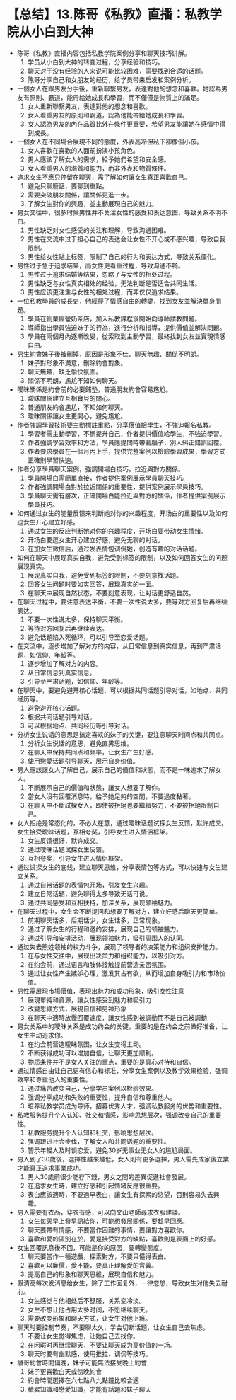 # 【总结】13.陈哥《私教》直播：私教学院从小白到大神

-   陈哥《私教》直播内容包括私教学院案例分享和聊天技巧讲解。
    1.  学员从小白到大神的转变过程，分享经验和技巧。
    2.  聊天对于没有经验的人来说可能比较困难，需要找到合适的话题。
    3.  陈哥分享自己和女朋友的经历，给学员带来启发和案例分析。
-   一個女人在跟男友分手後，重新聯繫男友，表達對他的想念和喜歡。她認為男友有原則、霸道，能帶給她成長和學習，而不僅僅是物質上的滿足。
    1.  女人重新聯繫男友，表達對他的想念和喜歡。
    2.  女人看重男友的原則和霸道，認為他能帶給她成長和學習。
    3.  女人認為男友的內在品質比外在條件更重要，希望男友能讓她在感情中得到成長。
-   一個女人在不同場合展現不同的態度，外表高冷但私下卻像個小孩。
    1.  女人喜歡在喜歡的人面前扮演小孩角色。
    2.  男人應該了解女人的需求，給予她們希望和安全感。
    3.  女人看重男人的潛質和能力，而非外表和物質條件。
-   追求女生不應只停留在聊天，需了解如何讓女生真正喜歡自己。
    1.  避免只聊廢話，要聊到重點。
    2.  需要突破朋友關係，讓關係更進一步。
    3.  了解女生對你的興趣，並主動展現自己的魅力。
-   男女交往中，很多时候男性并不关注女性的感受和表达意图，导致关系不明不白。
    1.  男性缺乏对女性感受的关注和理解，导致沟通困难。
    2.  男性在交流中过于担心自己的表达会让女性不开心或不感兴趣，导致自我限制。
    3.  男性给女性贴上标签，限制了自己的行为和表达方式，导致关系僵化。
-   男性过于急于追求结果，而女性更看重过程，导致沟通不畅。
    1.  男性过于追求结婚等结果，忽略了与女性的相处过程。
    2.  男性缺乏与女性真实相处的经验，无法判断是否适合共同生活。
    3.  男性应该更注重与女性的相处过程，而非仅仅追求结果。
-   一位私教學員的成長史，他經歷了情感自由的轉變，找到女友並解決單身問題。
    1.  學員在創業經營奶茶店，加入私教課程後開始向導師請教問題。
    2.  導師指出學員強迫妹子的行為，進行分析和指導，提供價值並解決問題。
    3.  學員在兩個月內逐漸改變，從索取到主動學習，最終找到女友並實現情感自由。
-   男生約會妹子後被刪掉，原因是形象不佳、聊天無趣、關係不明朗。
    1.  妹子對形象不滿意，刪除約會對象。
    2.  聊天無趣，缺乏愉快氛圍。
    3.  關係不明朗，尷尬不知如何聊天。
-   曖昧關係是約會前的必要鋪墊，普通朋友約會容易尷尬。
    1.  曖昧關係建立互相寶貝的關心。
    2.  普通朋友約會尷尬，不知如何聊天。
    3.  曖昧關係讓女生更開心，避免尷尬。
-   作者強調學習技術要主動標註重點，分享價值給學生，不強迫報名私教。
    1.  學習者需主動學習，不斷提升自己，作者提供價值給學生，不強迫學習。
    2.  作者強調學習效率和方法，學員應提問時帶著腦子，別人糾正錯誤回覆。
    3.  作者要求學員在一個月內上手，提供完整案例以檢驗學習成果，學習方式正確則學習快速。
-   作者分享學員聊天案例，強調開場白技巧，拉近與對方關係。
    1.  學員開場白需簡單直接，作者提供案例展示學員聊天技巧。
    2.  作者強調開場白對於拉近關係的重要性，提供案例展示學員技巧。
    3.  學員聊天需有層次，正確開場白能拉近與對方的關係，作者提供案例展示學員技巧。
-   如何通过女生的能量反馈来判断她对你的兴趣程度，开场白的重要性以及如何逗女生开心建立好感。
    1.  通过女生的反应判断她对你的兴趣程度，开场白要带动女生情绪。
    2.  开场白要逗女生开心建立好感，避免无聊的对话。
    3.  在加女生微信后，通过发表情包调侃她，创造有趣的对话话题。
-   如何在聊天中展现真实自我，避免受到标签的限制，以及如何回答女生的问题展现真实。
    1.  展现真实自我，避免受到标签的限制，不要刻意找话题。
    2.  回答女生问题时要如实回答，展现真实的一面。
    3.  在聊天中展现自然状态，不要刻意表现，让对话更舒适自然。
-   在聊天过程中，要注意表达平衡，不要一次性说太多，要等对方回复后再继续表达。
    1.  不要一次性说太多，保持聊天平衡。
    2.  等待对方回复后再继续表达。
    3.  避免话题陷入死循环，可以引导至恋爱话题。
-   在交流中，逐步增加了解对方的内容，从日常信息到真实信息，再到严肃话题，如信仰、年龄等。
    1.  逐步增加了解对方的内容。
    2.  从日常信息到真实信息。
    3.  引导至严肃话题，如信仰、年龄等。
-   在聊天中，要避免避开核心话题，可以根据共同话题引导对话，如地点、共同经历等。
    1.  避免避开核心话题。
    2.  根据共同话题引导对话。
    3.  可以根据地点、共同经历等引导对话。
-   分析女生说话的意思是搞定喜欢的妹子的关键，要注意聊天时间点和共同点。
    1.  分析女生说话的意思，避免直男思维。
    2.  在聊天中保持共同点和频率，让女生产生好感。
    3.  使用戀愛话题引导聊天，展示自身价值。
-   男人應該讓女人了解自己，展示自己的價值和狀態，而不是一味追求了解女人。
    1.  不斷展示自己的價值和狀態，讓女人想要了解你。
    2.  當女人沒有回覆消息時，給予她足夠的空間，不要過度黏著。
    3.  在聊天中不斷試探女人，即使被拒絕也要繼續努力，不要被拒絕限制自己。
-   女人拒绝是常态化的，不必太在意，通过曖昧话题试探女生反馈，默许成交。女生接受曖昧话题，互相夸奖，引导女生进入情侣框架。
    1.  女生反馈很好，默许成交。
    2.  通过曖昧话题试探女生反馈。
    3.  互相夸奖，引导女生进入情侣框架。
-   通过试探女生的底线，建立聊天思维，分享表情包等方式，可以快速与女生建立关系。
    1.  通过自带话题的表情包开场，引发女生兴趣。
    2.  建立日常话题，避免聊得太多导致无话可说。
    3.  通过共同感受和互相扶持，加深关系，展现领袖魅力。
-   在聊天过程中，女生会不断提问和想要了解对方，建立好感后聊天更简单。
    1.  前期聊天话多，后期话少，女生话多，正常现象。
    2.  通过了解女生的行程和邀约安排，展现自己的领袖魅力。
    3.  通过引导和安排活动，展现领袖魅力，吸引周围人的认同。
-   通过失去熊姓领袖的权力斗争，展现了领导者的决策能力和组织安排能力。
    1.  在与女性交往中，展现出决策力和组织能力，以吸引对方。
    2.  在约会前，通过语言和肢体接触提前营造亲密氛围。
    3.  通过让女性产生嫉妒心理，激发其占有欲，从而增加自身吸引力和市场价值。
-   男性需展現市場價值，表現出魅力和成功形象，吸引女性注意
    1.  展現單純和資源，讓女性感受到魅力和吸引力
    2.  改變思維方式，展現自信和男神形象
    3.  在聊天中適時放慢回覆速度，讓女性感到被調動而不是自己被調動
-   男女关系中的曖昧关系是成功约会的关键，重要的是在约会之前做好准备，让女生主动追求你。
    1.  在约会前营造曖昧氛围，让女生变得主动。
    2.  不断获得成功可以增加自信，让聊天更加顺利。
    3.  物质条件并不是女人关注的重点，重要的是真心对待和自信。
-   通过情感自由让自己更有信心和标准，分享女生案例以及教学效果检验，强调效率和尊重他人的重要性。
    1.  通过痛苦改变自己，分享学员案例以检验效果。
    2.  强调分享成功和失败的重要性，提升自信和尊重他人。
    3.  培养私教学员成为导师，招募优秀人才，强调私教服务的优势和重要性。
-   私教服务提升个人认知、社交和情感，影响思想层次，强调改变自己的重要性。
    1.  私教服务提升个人认知和社交，影响思想层次。
    2.  强调跟进社会步伐，了解女人和共同话题的重要性。
    3.  警示年轻人及时谈恋爱，避免30岁无事业无女人的尴尬局面。
-   男人到了30歲後，選擇性越來越低，女人則有更多選擇，男人需先成家後立業才能真正追求事業成功。
    1.  男人30歲前很少能存下錢，男女之間的差異促進社會發展。
    2.  在追求女生時，建立好感和引起情緒反應很重要。
    3.  表白應該適時，不要過早表白，讓女生有探索的慾望，否則容易失去興趣。
-   男人需要有衣品，穿衣有感，可以向文山老師尋求衣服建議。
    1.  女生每天早上發早訊給你，可能想發展關係，要趁早回應。
    2.  聊天要帶有情感，不要當作困難的事情，要讓對方喜歡你。
    3.  喜歡和愛的區別在於，愛是接受對方的缺點，喜歡則是表面上的好感。
-   女生回覆訊息後不回，可能是你的原因，要轉變態度。
    1.  聊天要當作一種遊戲，探索對方，不要只懂得表白。
    2.  喜歡可以廉價，愛不能，要真正理解愛的含義。
    3.  提高自己的形象和聊天思維，展現自信和魅力。
-   假清高每次发消息给女生，除了工作回复外，一律忽悠，导致女生对他失去耐心。
    1.  女生感觉与他相处后不舒服，关系变冷淡。
    2.  女生不想让他占用太多时间，不愿继续聊天。
    3.  需要改变形象和聊天方式，让女生对他上瘾。
-   聊天时要控制节奏，不要聊太久，学会切断话题，让女生自己去焦虑。
    1.  不要让女生觉得焦虑，让她自己去找你。
    2.  在闲暇时再继续聊天，不要让聊天成为高价值的一场。
    3.  聊天时要有幽默感，使用推拉、调侃等技巧。
-   誠哥約會時間偏晚，妹子可能無法接受晚上約會
    1.  妹子更喜歡白天或傍晚約會
    2.  約會時間選擇在六七點八九點鐘比較合適
    3.  積累知識和戀愛知識，才能有話題和妹子聊天